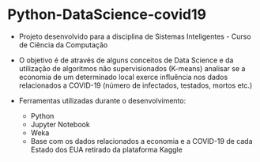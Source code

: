 # Python-DataScience-covid19

- Projeto desenvolvido para a disciplina de Sistemas Inteligentes - Curso de Ciência da Computação

- O objetivo é de através de alguns conceitos de Data Science e da utilização de algoritmos não supervisionados (K-means) analisar se a economia 
  de um determinado local exerce influência nos dados relacionados a COVID-19 (número de infectados, testados, mortos etc.)
  
- Ferramentas utilizadas durante o desenvolvimento:
  - Python
  - Jupyter Notebook 
  - Weka
  - Base com os dados relacionados a economia e a COVID-19 de cada Estado dos EUA retirado da plataforma Kaggle
